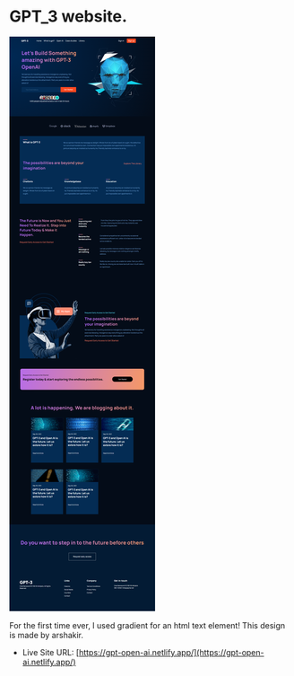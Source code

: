 #  GPT_3 website.
![Design preview for the Space tourism website coding challenge](./assets/gpt-screenshot.png)


For the first time ever, I used gradient for an html text element!
This design is made by arshakir.

- Live Site URL: [https://gpt-open-ai.netlify.app/](https://gpt-open-ai.netlify.app/)



